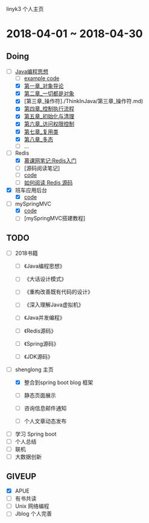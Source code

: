 linyk3 个人主页

# 2018-04-01 ~ 2018-04-30
## Doing
- [ ] [Java编程思想](./ThinkInJava/ThinkInJava.md) 
  - [ ] [example code](https://github.com/BruceEckel/TIJ4-code)
  - [x] [第一章_对象导论](./ThinkInJava/第一章_对象导论.md)
  - [x] [第二章_一切都是对象](./ThinkInJava/第二章_一切都是对象.md)
  - [x] [第三章_操作符]./ThinkInJava/第三章_操作符.md)
  - [x] [第四章_控制执行流程](./ThinkInJava/第四章_控制执行流程.md)
  - [x] [第五章_初始化与清理](./ThinkInJava/第五章_初始化与清理.md)
  - [x] [第六章_访问权限控制](./ThinkInJava/第六章_访问权限控制.md)
  - [x] [第七章_复用类](./ThinkInJava/第七章_复用类.md)
  - [x] [第八章_多态](./ThinkInJava/第八章_多态.md)
  - [ ] ...
  
- [ ] Redis
  - [x] [慕课网笔记:Redis入门](./Redis/Redis入门.md)
  - [ ] [源码阅读笔记]
  - [ ] [code](https://github.com/antirez/redis)
  - [ ] [如何阅读 Redis 源码](http://blog.huangz.me/diary/2014/how-to-read-redis-source-code.html)

- [x] 班车应用后台
  - [x] [code](https://github.com/lyk2655/BusServer.git)

- [ ] mySpringMVC
  - [x] [code](https://github.com/lyk2655/mySpringMVC.git)
  - [ ] [mySpringMVC搭建教程]
  
## TODO
- [ ] 2018书籍
  - [ ] 《Java编程思想》
  - [ ] 《大话设计模式》
  - [ ] 《重构改善既有代码的设计》
  - [ ] 《深入理解Java虚拟机》
  - [ ] 《Java并发编程》
  - [ ] 《Redis源码》 
  - [ ] 《Spring源码》
  - [ ] 《JDK源码》
  
  
- [ ] shenglong 主页
  - [x] 整合到spring boot blog 框架 
  - [ ] 静态页面展示
  - [ ] 咨询信息邮件通知
  - [ ] 个人文章动态发布
  
  
- [ ] 学习 Spring boot
- [ ] 个人总结
- [ ] 联机
- [ ] 大数据创新

## GIVEUP
- [x] APUE
- [ ] 有书共读
- [ ] Unix 网络编程
- [ ] Jblog 个人完善
